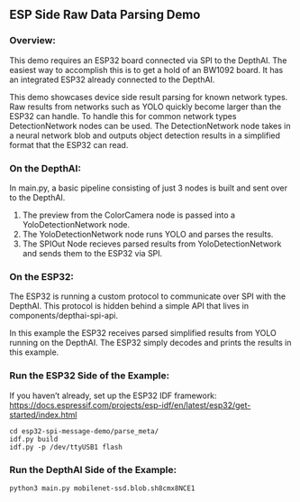 ## ESP Side Raw Data Parsing Demo

### Overview:
This demo requires an ESP32 board connected via SPI to the DepthAI. The easiest way to accomplish this is to get a hold of an BW1092 board. It has an integrated ESP32 already connected to the DepthAI.

This demo showcases device side result parsing for known network types. Raw results from networks such as YOLO quickly become larger than the ESP32 can handle. To handle this for common network types DetectionNetwork nodes can be used. The DetectionNetwork node takes in a neural network blob and outputs object detection results in a simplified format that the ESP32 can read.

### On the DepthAI:
In main.py, a basic pipeline consisting of just 3 nodes is built and sent over to the DepthAI. 
1. The preview from the ColorCamera node is passed into a YoloDetectionNetwork node.
2. The YoloDetectionNetwork node runs YOLO and parses the results.
3. The SPIOut Node recieves parsed results from YoloDetectionNetwork and sends them to the ESP32 via SPI.

### On the ESP32:
The ESP32 is running a custom protocol to communicate over SPI with the DepthAI. This protocol is hidden behind a simple API that lives in components/depthai-spi-api. 

In this example the ESP32 receives parsed simplified results from YOLO running on the DepthAI. The ESP32 simply decodes and prints the results in this example.

### Run the ESP32 Side of the Example:
If you haven’t already, set up the ESP32 IDF framework:
https://docs.espressif.com/projects/esp-idf/en/latest/esp32/get-started/index.html

```
cd esp32-spi-message-demo/parse_meta/
idf.py build
idf.py -p /dev/ttyUSB1 flash
```

### Run the DepthAI Side of the Example:
`python3 main.py mobilenet-ssd.blob.sh8cmx8NCE1`
